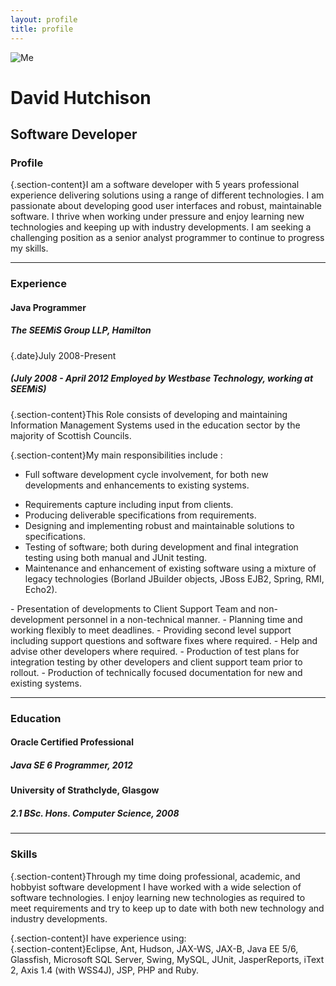```yaml
---
layout: profile
title: profile
---
```

<!-- Only MaRuKu can use the {.classname} syntax, but does not work with nested lists! -->
![Me](/images/self.jpg)
# David Hutchison #
## Software Developer ##


### Profile #
{.section-content}I am a software developer with 5 years professional experience delivering solutions using a range of different technologies. I am passionate about developing good user interfaces and robust, maintainable software. I thrive when working under pressure and enjoy learning new technologies and keeping up with industry developments. I am seeking a challenging position as a senior analyst programmer to continue to progress my skills.

---
### Experience #
#### Java Programmer ##
##### The SEEMiS Group LLP, Hamilton ###
{.date}July 2008-Present

##### (July 2008 - April 2012 Employed by Westbase Technology, working at SEEMiS) ###

{.section-content}This Role consists of developing and maintaining Information Management Systems used in the education sector by the majority of Scottish Councils. 

{.section-content}My main responsibilities include :

- Full software development cycle involvement, for both new developments and enhancements to existing systems. 
<ul>
<li>Requirements capture including input from clients. </li>
<li>Producing deliverable specifications from requirements.</li>
<li>Designing and implementing robust and maintainable solutions to specifications.</li>
<li>Testing of software; both during development and final integration testing using both manual and JUnit testing.</li>
<li>Maintenance and enhancement of existing software using a mixture of legacy technologies (Borland JBuilder objects, JBoss EJB2, Spring, RMI, Echo2).</li>
</ul>
- Presentation of developments to Client Support Team and non-development personnel in a non-technical manner. 
- Planning time and working flexibly to meet deadlines. 
- Providing second level support including support questions and software fixes where required. 
- Help and advise other developers where required. 
- Production of test plans for integration testing by other developers and client support team prior to rollout. 
- Production of technically focused documentation for new and existing systems.

---
### Education #
#### Oracle Certified Professional ##
##### Java SE 6 Programmer, 2012 ###
#### University of Strathclyde, Glasgow ##
##### 2.1 BSc. Hons. Computer Science, 2008 ##

---
### Skills #
{.section-content}Through my time doing professional, academic, and hobbyist software development I have worked with a wide selection of software technologies. I enjoy learning new technologies as required to meet requirements and try to keep up to date with both new technology and industry developments.

{.section-content}I have experience using:  
{.section-content}Eclipse, Ant, Hudson, JAX-WS, JAX-B, Java EE 5/6, Glassfish, Microsoft SQL Server, Swing, MySQL, JUnit, JasperReports, iText 2, Axis 1.4 (with WSS4J), JSP, PHP and Ruby.
